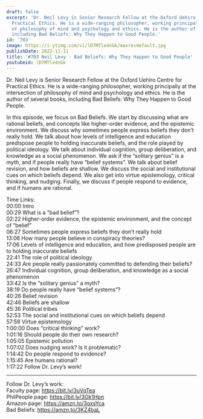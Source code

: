 ```yaml
---
draft: false
excerpt: 'Dr. Neil Levy is Senior Research Fellow at the Oxford Uehiro Centre for
  Practical Ethics. He is a wide-ranging philosopher, working principally at the intersection
  of philosophy of mind and psychology and ethics. He is the author of several books,
  including Bad Beliefs: Why They Happen to Good People.'
id: '703'
image: https://i.ytimg.com/vi/lD7MTle4nGk/maxresdefault.jpg
publishDate: 2022-11-11
title: '#703 Neil Levy - Bad Beliefs: Why They Happen to Good People'
youtubeid: lD7MTle4nGk
---
```

<div class="timelinks">

Dr. Neil Levy is Senior Research Fellow at the Oxford Uehiro Centre for Practical Ethics. He is a wide-ranging philosopher, working principally at the intersection of philosophy of mind and psychology and ethics. He is the author of several books, including Bad Beliefs: Why They Happen to Good People.

In this episode, we focus on Bad Beliefs. We start by discussing what are rational beliefs, and concepts like higher-order evidence, and the epistemic environment. We discuss why sometimes people express beliefs they don’t really hold. We talk about how levels of intelligence and education predispose people to holding inaccurate beliefs, and the role played by political ideology. We talk about individual cognition, group deliberation, and knowledge as a social phenomenon. We ask if the “solitary genius” is a myth, and if people really have “belief systems”. We talk about belief revision, and how beliefs are shallow. We discuss the social and institutional cues on which beliefs depend. We also get into virtue epistemology, critical thinking, and nudging. Finally, we discuss if people respond to evidence, and if humans are rational.

Time Links:  
<time>00:00</time> Intro  
<time>00:29</time> What is a “bad belief”?  
<time>02:22</time> Higher-order evidence, the epistemic environment, and the concept of “belief”  
<time>06:27</time> Sometimes people express beliefs they don’t really hold  
<time>13:06</time> How many people believe in conspiracy theories?  
<time>17:06</time> Levels of intelligence and education, and how predisposed people are to holding inaccurate beliefs  
<time>22:41</time> The role of political ideology  
<time>24:33</time> Are people really passionately committed to defending their beliefs?  
<time>26:47</time> Individual cognition, group deliberation, and knowledge as a social phenomenon  
<time>33:42</time> Is the “solitary genius” a myth?  
<time>38:19</time> Do people really have “belief systems”?  
<time>40:26</time> Belief revision  
<time>42:46</time> Beliefs are shallow  
<time>45:36</time> Political tribes  
<time>52:53</time> The social and institutional cues on which beliefs depend  
<time>57:59</time> Virtue epistemology  
<time>1:00:00</time> Does “critical thinking” work?  
<time>1:01:16</time> Should people do their own research?  
<time>1:05:05</time> Epistemic pollution  
<time>1:07:02</time> Does nudging work? Is it problematic?  
<time>1:14:42</time> Do people respond to evidence?  
<time>1:15:45</time> Are humans rational?  
<time>1:17:22</time> Follow Dr. Levy’s work!

---

Follow Dr. Levy’s work:  
Faculty page: https://bit.ly/3uVqTea  
PhilPeople page: https://bit.ly/3Ok1Hpn  
Amazon page: https://amzn.to/3oxsYca  
Bad Beliefs: https://amzn.to/3KZ4baL
</div>

